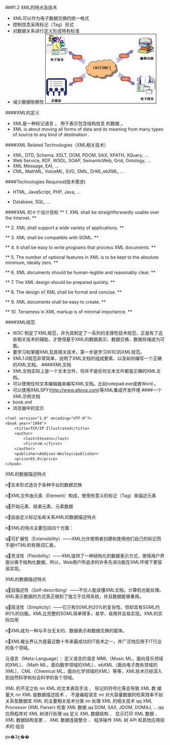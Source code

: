 ###1.2 XML的特点及技术


* XML可以作为电子数据交换的统一格式
* 控制信息采用标记（Tag）形式
* 对数据关系进行定义形成特有标准
* 减少数据依赖性
![](/assets/1.2.bmp)

####XML的定义

* XML是一种标记语言
，
用于表示包含结构信息
的数据
。
* XML is about 
moving
 all forms of 
data 
and 
its 
meaning 
from  many  types  of 
source 
to 
any kind of 
destination
. 

####XML Related Technologies（XML相关技术）

* XML,  DTD,  Schema,  XSLT,  DOM,  PDOM,
SAX,  XPATH, XQuery, …
* Web Service, RDF, WSDL, SOAP, SemanticWeb, Grid, Ontology, …
* XML Message, EAI, …
* CML, MathML, VoiceML, SVG, SMIL, DrML,ebXML, …

####Technologies Required(技术需求)

* HTML, JavaScript, PHP, Java, ...

* Database, SQL, ...

####XML 的十个设计目标
**  1. XML shall be straightforwardly usable over the Internet.   **
 
** 2. XML shall support a wide variety of applications.  **

** 3. XML shall be compatible with SGML.  **

** 4. It shall be easy to write programs that process XML  documents.  **

**  5. The number of optional features in XML is to be kept to  the absolute minimum, ideally zero.  **

** 6. XML documents should be human-legible and reasonably clear.  ** 

** 7. The XML design should be prepared quickly.  **

** 8. The design of XML shall be formal and concise.  **

** 9. XML documents shall be easy to create.  **

** 10. Terseness in XML markup is of minimal importance.  **

####XML规范 
* W3C 制定了XML规范，并为其制定了一系列的支撑性技术规范，正是有了这些相关技术的辅助，才使得基于XML的数据表示、数据交换、数据存储成为可能。
* 要学习和掌握XML及其相关技术，第一步是学习W3C的XML规范。
* XML1.0规范非常简单，说明了XML文档的组成要素、以及如何编写一个正确的XML文档。
####XML文档
* XML文档实际上是一个文本文件，但并不是任何文本文件都是正确的XML文档。
* 可以使用任何文本编辑器来编写XML文档。比如notepad.exe或者Word 。 
* 可以使用XMLSPY(http://www.altova.com)等XML集成开发环境
####一个XML示例文档 
* book.xml 
* 浏览器中的显示 

```
<?xml version="1.0" encoding="UTF-8"?>
<book year="1994">
    <title>TCP/IP Illustrated</title>
    <author>
        <last>Stevens</last>
        <first>W.</first>
    </author>
    <publisher>Addison-Wesley</publisher>
    <price>65.9</price>
</book>
```
XML的数据描述特点

n文本形式适合于各种平台的数据交换

nXML文件由元素（Element）构成，使用有意义的标记（Tag）来描述元素

q开始元素、结束元素、元素数据

n自由定义标记名和关系XML的数据描述特点

nXML的特点主要包括四个方面：

q可扩展性（Extensibility）——XML允许使用者创建和使用他们自己的标记而不是HTML的有限词汇表。

q灵活性（Flexibility）——XML提供了一种结构化的数据表示方式，使得用户界面分离于结构化数据。所以，Web用户所追求的许多先进功能在XML环境下更容易实现。

XML的数据描述特点

q自描述性（Self-describing）——不仅人能读懂XML文档，计算机也能处理。
XML表示数据的方式真正做到了独立于应用系统，并且数据能够重用。

q简洁性（Simplicity）——它只有SGML约20%的复杂性，但却具有SGML约80%的功能。XML比完整的SGML简单得多，易学、易用并且易实现。XML的实际应用

nXML成为一种与平台无关的、数据表示和数据交换的载体。

nXML被业界认为是最近数十年来最成功的IT技术之一，并广泛地应用于IT行业的各个领域。



元语言（Meta-Language）：
定义语言的语言
MML（Music ML，面向音乐领域的XML）、（Math ML，面向数学领域的XML）、ebXML（面向电子商务领域的XML）、CML（Chemical ML，面向化学领域的XML）等等，XML技术已经深入到自然科学和社会科学的各个领域。

XML 的不足之处 nn XML 的文本表现手法 、 标记的符号化等会导致 XML 数 据量大 nn XML 是数据描述技术 ， 不是编程语言 nn 对大容量数据的检索效率不如关系型数据库 XML 的主要相关技术分类 nn 处理 XML 的相关技术 qq XML Processor (XML Parser) 检查 XML 数据 qq DOM, SAX, JDOM, DOM4J, ... qq 应用程序对 XML 树进行处理 qq 定义 XML 数据结构 、 显示打印 XML 数据 、 XML 数据结构变更 、 XML 数据连接整合 、 程序操作 XML 树 API 和其他应用技术的 组合

px�3ځ�� 
